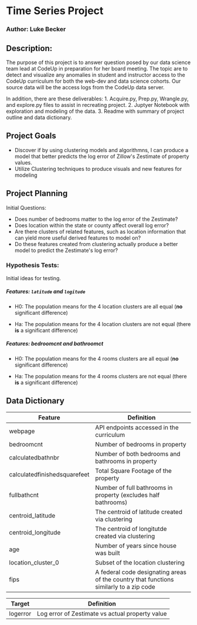 # Time Series Project

### Author: Luke Becker

## Description: 
The purpose of this project is to answer question posed by our data science team lead at CodeUp in preparation for her board meeting. The topic are to detect and visualize any anomalies in student and instructor access to the CodeUp curriculum for both the web-dev and data science cohorts. Our source data will be the access logs from the CodeUp data server.

In addition, there are these deliverables:
    1. Acquire.py, Prep.py, Wrangle.py, and explore.py files to assist in recreating project.
    2. Juptyer Notebook with exploration and modeling of the data.
    3. Readme with summary of project outline and data dictionary.

## Project Goals

- Discover if by using clustering models and algorithmns, I can produce a model that better predicts the log error of Zillow's Zestimate of property values.
- Utilize Clustering techniques to produce visuals and new features for modeling


## Project Planning

Initial Questions:
- Does number of bedrooms matter to the log error of the Zestimate?
- Does location within the state or county affect overall log error?
- Are there clusters of related features, such as location information that can yield more useful derived features to model on?
- Do these features created from clustering actually produce a better model to predict the Zestimate's log error?



### Hypothesis Tests:

Initial ideas for testing.

##### Features: `latitude` and `logitude`

- H0: The population means for the 4 location clusters are all equal (**no** significant difference)

- Ha: The population means for the 4 location clusters are not equal (there **is** a significant difference)

##### Features: bedroomcnt and bathroomct

- H0: The population means for the 4 rooms clusters are all equal (**no** significant difference)

- Ha: The population means for the 4 rooms clusters are not equal (there **is** a significant difference)


## Data Dictionary

| Feature | Definition |
| --- | --- |
| webpage | API endpoints accessed in the curriculum |
| bedroomcnt | Number of bedrooms in property |
| calculatedbathnbr | Number of both bedrooms and bathrooms in property |
| calculatedfinishedsquarefeet | Total Square Footage of the property |
| fullbathcnt | Number of full bathrooms in property (excludes half bathrooms) |
| centroid_latitude | The centroid of latitude created via clustering |
| centroid_longitude | The centroid of longitutde created via clustering |
| age | Number of years since house was built |
| location_cluster_0 | Subset of the location clustering | 
| fips | A federal code designating areas of the country that functions similarly to a zip code |

| Target | Definition |
| --- | --- |
| logerror | Log error of Zestimate vs actual property value |

